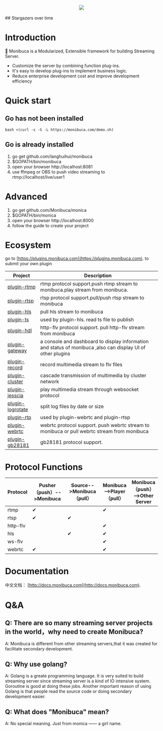 
<h2 align="center">
<img src="https://monibuca.com/img/logo.089ef700.png"></h2>
## Stargazers over time

# Introduction

🧩 Monibuca is a Modularized, Extensible framework for building Streaming Server. 
- Customize the server by combining function plug-ins. 
- It's easy to develop plug-ins to implement business logic. 
- Reduce enterprise development cost and improve development efficiency

# Quick start

## Go has not been installed
```
bash <(curl -s -S -L https://monibuca.com/demo.sh) 
```
## Go is already installed

1. go get github.com/langhuihui/monibuca
2. $GOPATH/bin/monibuca
3. open your browser http://localhost:8081
4. use ffmpeg or OBS to push video streaming to rtmp://localhost/live/user1

# Advanced

1. go get github.com/Monibuca/monica
2. $GOPATH/bin/monica
3. open your browser http://localhost:8000
4. follow the guide to create your project

# Ecosystem

go to 
[https://plugins.monibuca.com](https://plugins.monibuca.com).
to submit your own plugin

| Project | Description  |
|---------| -------------|
|[plugin-rtmp]|rtmp protocol support.push rtmp stream to monibuca.play stream from monibuca.
|[plugin-rtsp]|rtsp protocol support.pull/push rtsp stream to monibuca
|[plugin-hls]|pull hls stream to monibuca
|[plugin-ts]|used by plugin-hls. read ts file to publish
|[plugin-hdl]|http-flv protocol support. pull http-flv stream from monibuca
|[plugin-gateway]|a console and dashboard to display information and status of monibuca ,also can display UI of other plugins 
|[plugin-record]|record multimedia stream to flv files
|[plugin-cluster]|cascade transmission of multimedia by cluster network
|[plugin-jesscia]|play multimedia stream through websocket protocol
|[plugin-logrotate]|split log files by date or size
|[plugin-rtp]|used by plugin-webrtc and plugin-rtsp
|[plugin-webrtc]|webrtc protocol support. push webrtc stream to monibuca or pull webrtc stream from monibuca
|[plugin-gb28181]|gb28181 protocol support.

[plugin-rtmp]: https://github.com/Monibuca/plugin-rtmp
[plugin-rtsp]: https://github.com/Monibuca/plugin-rtsp
[plugin-hls]:https://github.com/Monibuca/hlspplugin
[plugin-ts]:https://github.com/Monibuca/tspplugin
[plugin-hdl]:https://github.com/Monibuca/plugin-hdl
[plugin-gateway]:https://github.com/Monibuca/plugin-gateway
[plugin-record]:https://github.com/Monibuca/plugin-record
[plugin-cluster]:https://github.com/Monibuca/plugin-cluster
[plugin-jesscia]:https://github.com/Monibuca/plugin-jesscia
[plugin-logrotate]:https://github.com/Monibuca/plugin-logrotate
[plugin-rtp]:https://github.com/Monibuca/plugin-rtp
[plugin-webrtc]:https://github.com/Monibuca/plugin-webrtc
[plugin-gb28181]:https://github.com/Monibuca/plugin-gb28181
# Protocol Functions
| Protocol | Pusher（push）-->Monibuca  |Source-->Monibuca（pull）|Monibuca-->Player（pull）|Monibuca（push）-->Other Server
|---------| -------------|-------------| -------------|-------------|
|rtmp|✔||✔|
|rtsp|✔|✔||
|http-flv|||✔|
|hls||✔|✔|
|ws-flv|||✔|
|webrtc|✔||✔
# Documentation


中文文档：
[http://docs.monibuca.com](http://docs.monibuca.com).


# Q&A

## Q: There are so many streaming server projects in the world，why need to create Monibuca?

A: Monibuca is different from other streaming servers,that it was created for facilitate secondary development.

## Q: Why use golang?

A: Golang is a greate programming language. It is very suited to build streaming server since streaming server is a kind of IO intensive system. Goroutine is good at doing these jobs. Another important reason of using Golang is that people read the source code or doing secondary development easier.

## Q: What does "Monibuca" mean?

A: No special meaning. Just from monica —— a girl name. 
